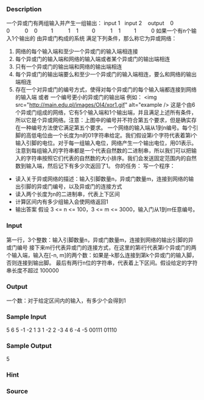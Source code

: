 
### Description

一个异或门有两组输入并产生一组输出：
input 1   input 2    output
   0         0          0
   0         1          1
   1         0          1
   1         1          0
如果一个有n个输入1个输出的 由异或门构成的系统 满足下列条件，那么称它为异或网络：
1. 网络的每个输入端和至少一个异或门的输入端相连接
2. 每个异或门的输入端和网络的输入端或者某个异或门的输出端相连
3. 只有一个异或门的输出端和网络的输出端相连
4. 每个异或门的输出端要么和至少一个异或门的输入端相连，要么和网络的输出端相连
5. 存在一个对异或门的编号方式，使得对每个异或门的每个输入端都连接到网络的输入端 或者 一个编号更小的异或门的输出端
例如：
<img src="http://main.edu.pl/images/OI4/xor1.gif" alt="example />
这是个由6个异或门组成的网络，它有5个输入端和1个输出端，并且满足上述所有条件，所以它是个异或网络。注意：上图中的编号并不符合第五个要求，但是确实存在一种编号方法使它满足第五个要求。
一个网络的输入端从1到n编号。每个引脚的高低电位由一个长度为n的01字符串给定。我们假设第i个字符代表着第i个输入引脚的电位。对于每一组输入电位，网络产生一个输出电位，用01表示。注意到每组输入的字符串都是一个代表自然数的二进制串，所以我们可以把输入的字符串按照它们代表的自然数的大小排序。我们会发送固定范围内的自然数到输入端，然后记下有多少次返回了1。
你的任务：
写一个程序：
* 读入关于异或网络的描述：输入引脚数量n，异或门数量m，连接到网络的输出引脚的异或门编号，以及异或门的连接方式
* 读入两个长度为n的二进制串，代表上下区间
* 计算区间内有多少组输入会使网络返回1
* 输出答案
假设 3 <= n <= 100，3 <= m <= 3000，输入门从1到m任意编号。

### Input
第一行，3个整数：输入引脚数量n，异或门数量m，连接到网络的输出引脚的异或门编号
接下来m行代表异或门的连接方式，在这里的第i行代表第i个异或门的两个输入端，输入在[-n, m]的两个数：如果是-k那么连接到第k个异或门的输入脚，否则连接到输出脚。
最后有两行n位的字符串，代表着上下区间。假设给定的字符串长度不超过 100000

### Output
一个数：对于给定区间内的输入，有多少个会得到1

### Sample Input
5 6 5
-1 -2
1 3
1 -2
2 -3
4 6
-4 -5
00111
01110



### Sample Output

5

### Hint

### Source

